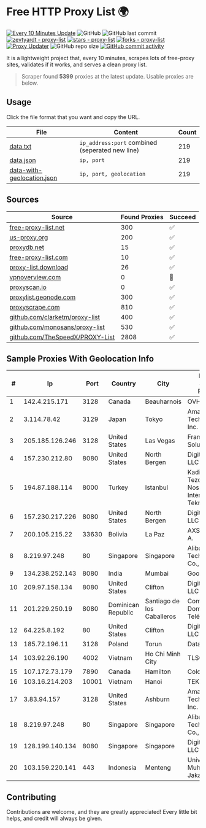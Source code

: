 
# Free HTTP Proxy List 🌍

[![Every 10 Minutes Update](https://github.com/mertguvencli/http-proxy-list/actions/workflows/main.yml/badge.svg?branch=main)](https://github.com/mertguvencli/http-proxy-list/actions/workflows/main.yml)
![GitHub](https://img.shields.io/github/license/mertguvencli/http-proxy-list)
![GitHub last commit](https://img.shields.io/github/last-commit/mertguvencli/http-proxy-list)
[![zevtyardt - proxy-list](https://img.shields.io/static/v1?label=zevtyardt&message=proxy-list&color=blue&logo=github)](https://github.com/zevtyardt/proxy-list "Go to GitHub repo")
[![stars - proxy-list](https://img.shields.io/github/stars/zevtyardt/proxy-list?style=social)](https://github.com/zevtyardt/proxy-list)
[![forks - proxy-list](https://img.shields.io/github/forks/zevtyardt/proxy-list?style=social)](https://github.com/zevtyardt/proxy-list)
[![Proxy Updater](https://github.com/zevtyardt/proxy-list/workflows/Proxy%20Updater/badge.svg)](https://github.com/zevtyardt/proxy-list/actions?query=workflow:"Proxy+Updater")
![GitHub repo size](https://img.shields.io/github/repo-size/zevtyardt/proxy-list)
[![GitHub commit activity](https://img.shields.io/github/commit-activity/m/zevtyardt/proxy-list?logo=commits)](https://github.com/zevtyardt/proxy-list/commits/main)

It is a lightweight project that, every 10 minutes, scrapes lots of free-proxy sites, validates if it works, and serves a clean proxy list.

> Scraper found **5399** proxies at the latest update. Usable proxies are below.

## Usage

Click the file format that you want and copy the URL.

|File|Content|Count|
|----|-------|-----|
|[data.txt](https://raw.githubusercontent.com/mertguvencli/http-proxy-list/main/proxy-list/data.txt)|`ip_address:port` combined (seperated new line)|219|
|[data.json](https://raw.githubusercontent.com/mertguvencli/http-proxy-list/main/proxy-list/data.json)|`ip, port`|219|
|[data-with-geolocation.json](https://raw.githubusercontent.com/mertguvencli/http-proxy-list/main/proxy-list/data-with-geolocation.json)|`ip, port, geolocation`|219|

## Sources

|Source|Found Proxies|Succeed|
|------|-------------|-------|
|[free-proxy-list.net](https://free-proxy-list.net)|300|✅|
|[us-proxy.org](https://www.us-proxy.org)|200|✅|
|[proxydb.net](http://proxydb.net)|15|✅|
|[free-proxy-list.com](https://free-proxy-list.com/?page=&port=&type%5B%5D=http&type%5B%5D=https&up_time=0&search=Search)|10|✅|
|[proxy-list.download](https://www.proxy-list.download/HTTP)|26|✅|
|[vpnoverview.com](https://vpnoverview.com/privacy/anonymous-browsing/free-proxy-servers)|0|🚫|
|[proxyscan.io](https://www.proxyscan.io)|0|✅|
|[proxylist.geonode.com](https://proxylist.geonode.com/api/proxy-list?limit=300&page=1&sort_by=lastChecked&sort_type=desc&protocols=http,https)|300|✅|
|[proxyscrape.com](https://api.proxyscrape.com/v2/?request=displayproxies&protocol=http&timeout=10000&country=all&ssl=all&anonymity=all)|810|✅|
|[github.com/clarketm/proxy-list](https://raw.githubusercontent.com/clarketm/proxy-list/master/proxy-list-raw.txt)|400|✅|
|[github.com/monosans/proxy-list](https://raw.githubusercontent.com/monosans/proxy-list/main/proxies/http.txt)|530|✅|
|[github.com/TheSpeedX/PROXY-List](https://raw.githubusercontent.com/TheSpeedX/PROXY-List/master/http.txt)|2808|✅|


## Sample Proxies With Geolocation Info

|#|Ip|Port|Country|City|Internet Service Provider|
|-|--|----|-------|----|-------------------------|
|1|142.4.215.171|3128|Canada|Beauharnois|OVH SAS|
|2|3.114.78.42|3129|Japan|Tokyo|Amazon Technologies Inc.|
|3|205.185.126.246|3128|United States|Las Vegas|FranTech Solutions|
|4|157.230.212.80|8080|United States|North Bergen|DigitalOcean, LLC|
|5|194.87.188.114|8000|Turkey|Istanbul|Kadir Huseyin Tezcan Nosspeed Internet Teknolojileri|
|6|157.230.217.226|8080|United States|North Bergen|DigitalOcean, LLC|
|7|200.105.215.22|33630|Bolivia|La Paz|AXS Bolivia S. A.|
|8|8.219.97.248|80|Singapore|Singapore|Alibaba (US) Technology Co., Ltd.|
|9|134.238.252.143|8080|India|Mumbai|Google LLC|
|10|209.97.158.134|8080|United States|Clifton|DigitalOcean, LLC|
|11|201.229.250.19|8080|Dominican Republic|Santiago de los Caballeros|Compañía Dominicana de Teléfonos S. A.|
|12|64.225.8.192|80|United States|Clifton|DigitalOcean, LLC|
|13|185.72.196.11|3128|Poland|Torun|Data Space|
|14|103.92.26.190|4002|Vietnam|Ho Chi Minh City|TLSOFT|
|15|107.172.73.179|7890|Canada|Hamilton|ColoCrossing|
|16|103.16.214.203|10001|Vietnam|Hanoi|TEK|
|17|3.83.94.157|3128|United States|Ashburn|Amazon Technologies Inc.|
|18|8.219.97.248|80|Singapore|Singapore|Alibaba (US) Technology Co., Ltd.|
|19|128.199.140.134|8080|Singapore|Singapore|DigitalOcean, LLC|
|20|103.159.220.141|443|Indonesia|Menteng|Universitas Muhammadiyah Jakarta|



## Contributing

Contributions are welcome, and they are greatly appreciated! Every
little bit helps, and credit will always be given.

